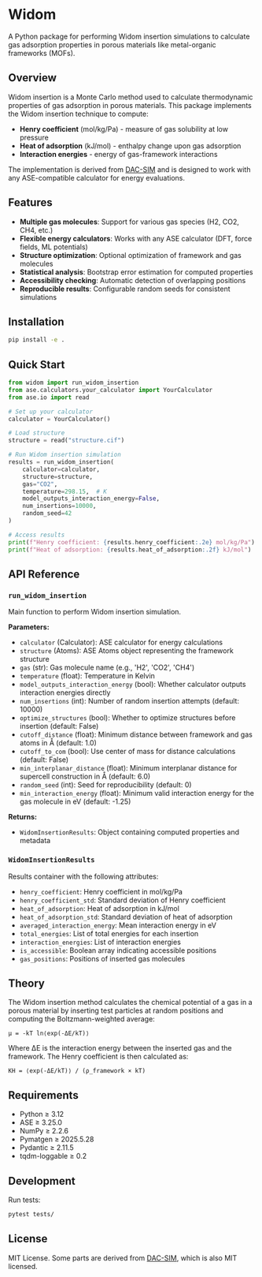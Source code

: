 # Widom

A Python package for performing Widom insertion simulations to calculate gas adsorption properties in porous materials like metal-organic frameworks (MOFs).

## Overview

Widom insertion is a Monte Carlo method used to calculate thermodynamic properties of gas adsorption in porous materials. This package implements the Widom insertion technique to compute:

- **Henry coefficient** (mol/kg/Pa) - measure of gas solubility at low pressure
- **Heat of adsorption** (kJ/mol) - enthalpy change upon gas adsorption
- **Interaction energies** - energy of gas-framework interactions

The implementation is derived from [DAC-SIM](https://github.com/hspark1212/DAC-SIM) and is designed to work with any ASE-compatible calculator for energy evaluations.

## Features

- **Multiple gas molecules**: Support for various gas species (H2, CO2, CH4, etc.)
- **Flexible energy calculators**: Works with any ASE calculator (DFT, force fields, ML potentials)
- **Structure optimization**: Optional optimization of framework and gas molecules
- **Statistical analysis**: Bootstrap error estimation for computed properties
- **Accessibility checking**: Automatic detection of overlapping positions
- **Reproducible results**: Configurable random seeds for consistent simulations

## Installation

```bash
pip install -e .
```

## Quick Start

```python
from widom import run_widom_insertion
from ase.calculators.your_calculator import YourCalculator
from ase.io import read

# Set up your calculator
calculator = YourCalculator()

# Load structure
structure = read("structure.cif")

# Run Widom insertion simulation
results = run_widom_insertion(
    calculator=calculator,
    structure=structure,
    gas="CO2",
    temperature=298.15,  # K
    model_outputs_interaction_energy=False,
    num_insertions=10000,
    random_seed=42
)

# Access results
print(f"Henry coefficient: {results.henry_coefficient:.2e} mol/kg/Pa")
print(f"Heat of adsorption: {results.heat_of_adsorption:.2f} kJ/mol")
```

## API Reference

### `run_widom_insertion`

Main function to perform Widom insertion simulation.

**Parameters:**
- `calculator` (Calculator): ASE calculator for energy calculations
- `structure` (Atoms): ASE Atoms object representing the framework structure
- `gas` (str): Gas molecule name (e.g., 'H2', 'CO2', 'CH4')
- `temperature` (float): Temperature in Kelvin
- `model_outputs_interaction_energy` (bool): Whether calculator outputs interaction energies directly
- `num_insertions` (int): Number of random insertion attempts (default: 10000)
- `optimize_structures` (bool): Whether to optimize structures before insertion (default: False)
- `cutoff_distance` (float): Minimum distance between framework and gas atoms in Å (default: 1.0)
- `cutoff_to_com` (bool): Use center of mass for distance calculations (default: False)
- `min_interplanar_distance` (float): Minimum interplanar distance for supercell construction in Å (default: 6.0)
- `random_seed` (int): Seed for reproducibility (default: 0)
- `min_interaction_energy` (float): Minimum valid interaction energy for the gas molecule in eV (default: -1.25)

**Returns:**
- `WidomInsertionResults`: Object containing computed properties and metadata

### `WidomInsertionResults`

Results container with the following attributes:
- `henry_coefficient`: Henry coefficient in mol/kg/Pa
- `henry_coefficient_std`: Standard deviation of Henry coefficient
- `heat_of_adsorption`: Heat of adsorption in kJ/mol
- `heat_of_adsorption_std`: Standard deviation of heat of adsorption
- `averaged_interaction_energy`: Mean interaction energy in eV
- `total_energies`: List of total energies for each insertion
- `interaction_energies`: List of interaction energies
- `is_accessible`: Boolean array indicating accessible positions
- `gas_positions`: Positions of inserted gas molecules

## Theory

The Widom insertion method calculates the chemical potential of a gas in a porous material by inserting test particles at random positions and computing the Boltzmann-weighted average:

```
μ = -kT ln⟨exp(-ΔE/kT)⟩
```

Where ΔE is the interaction energy between the inserted gas and the framework. The Henry coefficient is then calculated as:

```
KH = ⟨exp(-ΔE/kT)⟩ / (ρ_framework × kT)
```

## Requirements

- Python ≥ 3.12
- ASE ≥ 3.25.0
- NumPy ≥ 2.2.6
- Pymatgen ≥ 2025.5.28
- Pydantic ≥ 2.11.5
- tqdm-loggable ≥ 0.2

## Development

Run tests:
```bash
pytest tests/
```

## License

MIT License.
Some parts are derived from [DAC-SIM](https://github.com/hspark1212/DAC-SIM), which is also MIT licensed.
